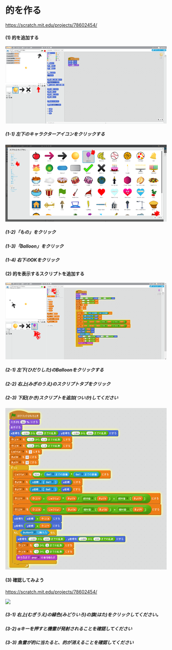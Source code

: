 # 的を作る

https://scratch.mit.edu/projects/78602454/

#### (1) 的を追加する
![](f6_001a.png)
##### (1-1) 左下のキャラクターアイコンをクリックする


![](f6_002a.png)
##### (1-2)「もの」をクリック
##### (1-3)「Balloon」をクリック
##### (1-4) 右下のOKをクリック




#### (2) 的を表示するスクリプトを追加する
![](f6_003a.png)
##### (2-1) 左下(ひだりした)のBalloonをクリックする
##### (2-2) 右上(みぎのうえ)のスクリプトタブをクリック
##### (2-3) 下記(かき)スクリプトを追加(ついか)してください
![](f6_004a.png)



#### (3) 確認してみよう
https://scratch.mit.edu/projects/78602454/

![](shot_scratch_001.png)

##### (3-1) 右上(むぎうえ)の緑色(みどりいろ)の旗(はた)をクリックしてください。
##### (3-2) aキーを押すと機雷が発射されることを確認してください
##### (3-3) 魚雷が的に当たると、的が消えることを確認してください

